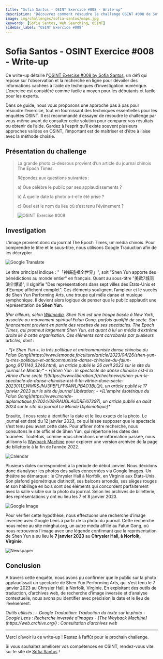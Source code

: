 ```yaml
---
title: "Sofia Santos - OSINT Exercice #008 - Write-up"
description: "Découvrez comment résoudre le challenge OSINT #008 de Sofia Santos en utilisant des techniques de recherche web, d’analyse d’images et de traduction pour identifier un événement Shen Yun"
image: img/challenges/sofia-santos/maps.jpg
keywords: [Sofia Santos, Web Searching, OSINT]
sidebar_label: "OSINT Exercice #008"
---
```


# Sofia Santos - OSINT Exercice #008 - Write-up

Ce write-up détaille l'[OSINT Exercise #008 by Sofia Santos](https://gralhix.com/list-of-osint-exercises/osint-exercise-008/), un défi qui repose sur l’observation et la recherche en ligne pour dévoiler des informations cachées à l’aide de techniques d’investigation numérique. L’exercice est considéré comme facile à moyen pour les débutants et facile pour les experts.

Dans ce guide, nous vous proposons une approche pas à pas pour résoudre l’exercice, tout en fournissant des techniques essentielles pour les enquêtes OSINT. Il est recommandé d’essayer de résoudre le challenge par vous-même avant de consulter cette solution pour comparer vos résultats ou obtenir de l’aide. Gardez à l’esprit qu’il existe souvent plusieurs approches valides en OSINT, l’important est de maîtriser et d’être à l’aise avec la méthode choisie.

## Présentation du challenge

> La grande photo ci-dessous provient d’un article du journal chinois The Epoch Times.
> 
> Répondez aux questions suivantes :
> 
> a) Que célèbre le public par ses applaudissements ?
>
> b) À quelle date la photo a-t-elle été prise ?
>
> c) Quel est le nom du lieu où s’est tenu l’événement ?
>
> ![OSINT Exercise #008](/img/challenges/sofia-santos/osint-exercise-008/sofia-santos-008-1.png "OSINT Exercise #008")

## Investigation

L’image provient donc du journal The Epoch Times, un média chinois. Pour comprendre le titre et le sous-titre, nous utilisons Google Traduction afin de les décrypter.

![Google Translate](/img/challenges/sofia-santos/osint-exercise-008/sofia-santos-008-2.png "Google Translate")

Le titre principal indique : "「神韻造福全世界」", soit "Shen Yun apporte des bénédictions au monde entier" en français. Quant au sous-titre "美歐7城同演全爆滿", il signifie "Des représentations dans sept villes des États-Unis et d’Europe affichent complet". Ces éléments soulignent l’ampleur et le succès de Shen Yun Performing Arts, une troupe qui mêle danse et musique symphonique. Il devient alors logique de penser que le public applaudit une représentation de **Shen Yun**.

*[Par ailleurs, selon [Wikipedia](https://fr.wikipedia.org/wiki/Shen_Yun_Performing_Arts), Shen Yun est une troupe basée à New York, associée au mouvement spirituel Falun Gong, parfois qualifié de secte. Son financement provient en partie des recettes de ses spectacles. The Epoch Times, qui promeut largement Shen Yun, est quant à lui un média d’extrême droite lié à cette organisation. Ces éléments sont corroborés par plusieurs articles, dont :*

<em>
- *[« Shen Yun », la très politique et anticommuniste danse chinoise du Falun Gong](https://www.lemonde.fr/culture/article/2023/04/26/shen-yun-la-tres-politique-et-anticommuniste-danse-chinoise-du-falun-gong_6171140_3246.html), un article publié le 26 avril 2023 sur le site du journal Le Monde;*
- *[Shen Yun : le spectacle de danse chinoise est-il la vitrine d’une secte ?](https://www.liberation.fr/checknews/shen-yun-le-spectacle-de-danse-chinoise-est-il-la-vitrine-dune-secte-20230117_WMRSJNJ3PBFLFP6AWLPBAO3BLQ/), un article publié le 17 janvier 2023 sur le site du journal Libération;
- *[L’empire ésotérique du Falun Gong](https://www.monde-diplomatique.fr/2024/08/RAUGLAUDRE/67297), un article publié en août 2024 sur le site du journal Le Monde Diplomatique]*
</em>

Ensuite, il nous reste à identifier la date et le lieu exacts de la photo. Le journal est daté du 12 janvier 2023, ce qui laisse supposer que le spectacle s’est tenu peu avant cette date. Pour affiner notre recherche, nous consultons le site officiel de Shen Yun, qui répertorie les dates des tournées. Toutefois, comme nous cherchons une information passée, nous utilisons la [Wayback Machine](https://web.archive.org/web/20221127233137/https://www.shenyun.com/tickets) pour explorer une version archivée de la page de billetterie à la fin de l’année 2022.

![Calendar](/img/challenges/sofia-santos/osint-exercise-008/sofia-santos-008-3.png "Calendar")

Plusieurs dates correspondent à la période de début janvier. Nous décidons donc d’analyser les photos des salles concernées via Google Images. Un théâtre se démarque : le Chrysler Hall à Norfolk, en Virginie aux États-Unis. Son plafond géométrique distinctif, ses balcons arrondis, ses sièges rouges et son habillage en bois sont des éléments qui concordent parfaitement avec la salle visible sur la photo du journal. Selon les archives de billetterie, des représentations y ont eu lieu les 7 et 8 janvier 2023.

![Google Image](/img/challenges/sofia-santos/osint-exercise-008/sofia-santos-008-4.png "Google Image")

Pour vérifier cette hypothèse, nous effectuons une recherche d’image inversée avec Google Lens à partir de la photo du journal. Cette recherche nous mène au site minghui.org, un autre média affilié au Falun Gong, où nous retrouvons l’image avec une légende confirmant que la représentation de Shen Yun a eu lieu le **7 janvier 2023** au **Chrysler Hall, à Norfolk, Virginie**.

![Newspaper](/img/challenges/sofia-santos/osint-exercise-008/sofia-santos-008-5.png "Newspaper")

## Conclusion

A travers cette enquête, nous avons pu confirmer que le public sur la photo applaudissait un spectacle de Shen Yun Performing Arts, qui s’est tenu le 7 janvier 2023 au Chrysler Hall, à Norfolk, Virginie. En exploitant des outils de traduction, d’archives web, de recherche d’image inversée et d’analyse contextuelle, nous avons pu identifier avec précision la date et le lieu de l’événement.

<em>
Outils utilisés :
- Google Traduction: Traduction du texte sur la photo
- Google Lens : Recherche inversée d’images
- [The Wayback Machine](https://web.archive.org/) : Consultation d’archives web
</em>

---

Merci d’avoir lu ce write-up ! Restez à l’affût pour le prochain challenge.

Si vous souhaitez améliorer vos compétences en OSINT, rendez-vous vite sur le site de [Sofia Santos](https://gralhix.com/) !

